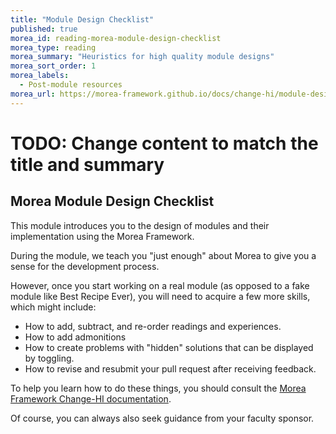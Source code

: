 ```yaml
---
title: "Module Design Checklist"
published: true
morea_id: reading-morea-module-design-checklist
morea_type: reading
morea_summary: "Heuristics for high quality module designs"
morea_sort_order: 1
morea_labels:
  - Post-module resources
morea_url: https://morea-framework.github.io/docs/change-hi/module-design-checklist
---
```


# **TODO:** Change content to match the title and summary
## Morea Module Design Checklist

This module introduces you to the design of modules and their implementation using the Morea Framework. 

During the module, we teach you "just enough" about Morea to give you a sense for the development process. 

However, once you start working on a real module (as opposed to a fake module like Best Recipe Ever), you will need to acquire a few more skills, which might include:

* How to add, subtract, and re-order readings and experiences.
* How to add admonitions
* How to create problems with "hidden" solutions that can be displayed by toggling.
* How to revise and resubmit your pull request after receiving feedback.

To help you learn how to do these things, you should consult the [Morea Framework Change-HI documentation](https://morea-framework.github.io/docs/category/change-hi). 

Of course, you can always also seek guidance from your faculty sponsor. 
